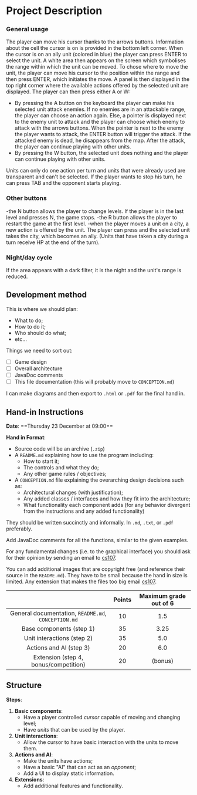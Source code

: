 # Project Description

### General usage

The player can move his cursor thanks to the arrows buttons. Information about the cell the cursor is on is provided in
the bottom left corner. When the cursor is on an ally unit (colored in blue) the player can press ENTER to select the
unit. A white area then appears on the screen which symbolises the range within which the unit can be moved. To chose
where to move the unit, the player can move his cursor to the position within the range and then press ENTER, which
initiates the move. A panel is then displayed in the top right corner where the available actions offered by the
selected unit are displayed. The player can then press either A or W:

- By pressing the A button on the keyboard the player can make his selected unit attack enemies. If no enemies are in an
  attackable range, the player can choose an action again. Else, a pointer is displayed next to the enemy unit to attack
  and the player can choose which enemy to attack with the arrows buttons. When the pointer is next to the enemy the
  player wants to attack, the ENTER button will trigger the attack. If the attacked enemy is dead, he disappears from
  the map. After the attack, the player can continue playing with other units.
- By pressing the W button, the selected unit does nothing and the player can continue playing with other units.

Units can only do one action per turn and units that were already used are transparent and can't be selected. If the
player wants to stop his turn, he can press TAB and the opponent starts playing.

### Other buttons

-the N button allows the player to change levels. If the player is in the last level and presses N, the game stops.
-the R button allows the player to restart the game at the first level.
-when the player moves a unit on a city, a new action is offered by the unit. The player can press and the selected unit takes the city, which becomes an ally. (Units that have taken a city during a turn receive HP at the end of the turn). 

### Night/day cycle
If the area appears with a dark filter, it is the night and the unit's range is reduced. 


## Development method

This is where we should plan:

- What to do;
- How to do it;
- Who should do what;
- etc...

Things we need to sort out:

- [ ] Game design
- [ ] Overall architecture
- [ ] JavaDoc comments
- [ ] This file documentation (this will probably move to `CONCEPTION.md`)

I can make diagrams and then export to `.html` or `.pdf` for the final hand in.

## Hand-in Instructions

**Date**: ==Thursday 23 December at 09:00==

**Hand in Format**:

- Source code will be an archive (`.zip`)
- A `README.md` explaining how to use the program including:
    - How to start it;
    - The controls and what they do;
    - Any other game rules / objectives;
- A `CONCEPTION.md` file explaining the overarching design decisions such as:
    - Architectural changes (with justification);
    - Any added classes / interfaces and how they fit into the architecture;
    - What functionality each component adds (for any behavior divergent from the instructions and any added
      functionality)

They should be written succinctly and informally. In `.md`, `.txt`, or `.pdf` preferably.

Add JavaDoc comments for all the functions, similar to the given examples.

For any fundamental changes (i.e. to the graphical interface) you should ask for their opinion by sending an email to
[cs107](cs107@epfl.ch).

You can add additional images that are copyright free (and reference their source in the `README.md`). They have to be
small because the hand in size is limited. Any extension that makes the files too big email [cs107](cs107@epfl.ch).

|                                                     | Points | Maximum grade out of 6 |
| :-------------------------------------------------: | :----: | :--------------------: |
| General documentation, `README.md`, `CONCEPTION.md` |   10   |          1.5           |
| Base components (step 1)                            |   35   |          3.25          |
| Unit interactions (step 2)                          |   35   |          5.0           |
| Actions and AI (step 3)                             |   20   |          6.0           |
| Extension (step 4, bonus/competition)               |   20   |        (bonus)         |

## Structure

**Steps**:

1. **Basic components**:
    - Have a player controlled *cursor* capable of moving and changing level;
    - Have *units* that can be used by the player.
2. **Unit interactions**:
    - Allow the cursor to have basic interaction with the units to move them.
3. **Actions and AI**:
    - Make the units have actions;
    - Have a basic "AI" that can act as an *opponent*;
    - Add a UI to display static information.
4. **Extensions**:
    - Add additional features and functionality.
